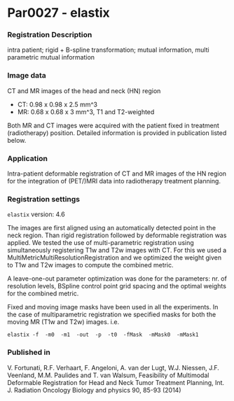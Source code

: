 # Par0027 - elastix

###  Registration Description
intra patient; rigid + B-spline transformation; mutual information, multi parametric mutual information	

###  Image data

CT and MR images of the head and neck (HN) region

* CT: 0.98 x 0.98 x 2.5 mm^3
* MR: 0.68 x 0.68 x 3 mm^3, T1 and T2-weighted

Both MR and CT images were acquired with the patient fixed in treatment (radiotherapy) position. Detailed information is provided in publication listed below.

###  Application

Intra-patient deformable registration of CT and MR images of the HN region for the integration of (PET/)MRI data into radiotherapy treatment planning.

###  Registration settings

`elastix` version: 4.6

The images are first aligned using an automatically detected point in the neck region. Than rigid registration followed by deformable registration was applied. We tested the use of multi-parametric registration using simultaneously registering T1w and T2w images with CT. For this we used a MultiMetricMultiResolutionRegistration and we optimized the weight given to T1w and T2w images to compute the combined metric.

A leave-one-out parameter optimization was done for the parameters: nr. of resolution levels, BSpline control point grid spacing and the optimal weights for the combined metric.

Fixed and moving image masks have been used in all the experiments. In the case of multiparametric registration we specified masks for both the moving MR (T1w and T2w) images. i.e.


    elastix -f  -m0  -m1  -out  -p  -t0  -fMask  -mMask0  -mMask1  

###  Published in

V. Fortunati, R.F. Verhaart, F. Angeloni, A. van der Lugt, W.J. Niessen, J.F. Veenland, M.M. Paulides and T. van Walsum, Feasibility of Multimodal Deformable Registration for Head and Neck Tumor Treatment Planning, Int. J. Radiation Oncology Biology and physics 90, 85-93 (2014)
